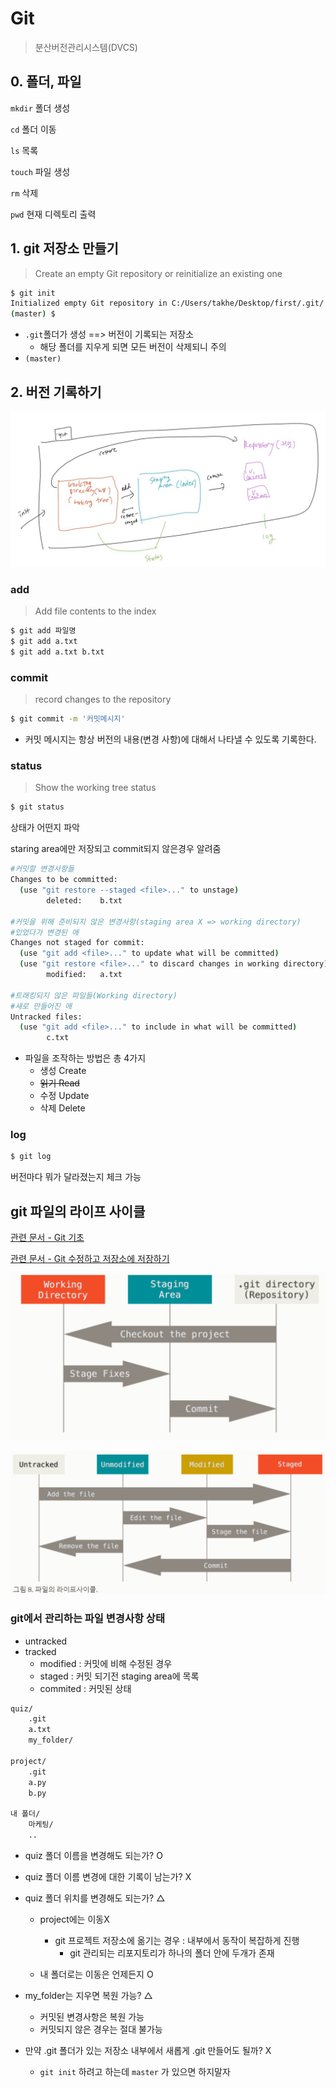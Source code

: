 # Git

> 분산버전관리시스템(DVCS)



## 0. 폴더, 파일

`mkdir` 폴더 생성

`cd` 폴더 이동

`ls` 목록

`touch` 파일 생성

`rm` 삭제

`pwd` 현재 디렉토리 출력



## 1. git 저장소 만들기

> Create an empty Git repository or reinitialize an existing one

```bash
$ git init
Initialized empty Git repository in C:/Users/takhe/Desktop/first/.git/
(master) $
```

- `.git`폴더가 생성 ==> 버전이 기록되는 저장소
  - 해당 폴더를 지우게 되면 모든 버전이 삭제되니 주의
- `(master)`



## 2. 버전 기록하기

![git 구조](Git_%EC%82%AC%EC%9A%A9%EB%B2%95.assets/git%20%EA%B5%AC%EC%A1%B0.jpg)

### add

> Add file contents to the index

```bash
$ git add 파일명
$ git add a.txt
$ git add a.txt b.txt
```

### commit

> record changes to the repository

```bash
$ git commit -m '커밋메시지'
```

- 커밋 메시지는 항상 버전의 내용(변경 사항)에 대해서 나타낼 수 있도록 기록한다.



### status

>Show the working tree status

```bash
$ git status
```

상태가 어떤지 파악

staring area에만 저장되고 commit되지 않은경우 알려줌

```bash
#커밋할 변경사항들
Changes to be committed:
  (use "git restore --staged <file>..." to unstage)
        deleted:    b.txt
        
#커밋을 위해 준비되지 않은 변경사항(staging area X => working directory)
#있었다가 변경된 애
Changes not staged for commit:
  (use "git add <file>..." to update what will be committed)
  (use "git restore <file>..." to discard changes in working directory)
        modified:   a.txt
        
#트래킹되지 않은 파일들(Working directory)
#새로 만들어진 애
Untracked files:
  (use "git add <file>..." to include in what will be committed)
        c.txt
```

- 파일을 조작하는 방법은 총 4가지
  - 생성 Create
  - ~~읽기 Read~~
  - 수정 Update
  - 삭제 Delete



### log

```bash
$ git log
```

버전마다 뭐가 달라졌는지 체크 가능



## git 파일의 라이프 사이클

[관련 문서 - Git 기초](https://git-scm.com/book/ko/v2/%EC%8B%9C%EC%9E%91%ED%95%98%EA%B8%B0-Git-%EA%B8%B0%EC%B4%88)

[관련 문서 - Git 수정하고 저장소에 저장하기](https://git-scm.com/book/ko/v2/Git%EC%9D%98-%EA%B8%B0%EC%B4%88-%EC%88%98%EC%A0%95%ED%95%98%EA%B3%A0-%EC%A0%80%EC%9E%A5%EC%86%8C%EC%97%90-%EC%A0%80%EC%9E%A5%ED%95%98%EA%B8%B0)

![image-20220113101851253-16420396855881](Git_%EC%82%AC%EC%9A%A9%EB%B2%95.assets/image-20220113101851253-16420396855881.png)

![image-20220113101938077](Git_%EC%82%AC%EC%9A%A9%EB%B2%95.assets/image-20220113101938077.png)



### git에서 관리하는 파일 변경사항 상태

- untracked
- tracked
  - modified : 커밋에 비해 수정된 경우
  - staged : 커밋 되기전 staging area에 목록
  - commited : 커밋된 상태



```bash
quiz/
	.git
	a.txt
	my_folder/
	
project/
	.git
	a.py
	b.py
	
내 폴더/
	마케팅/
	..
```

- quiz 폴더 이름을 변경해도 되는가? O

- quiz 폴더 이름 변경에 대한 기록이 남는가? X

- quiz 폴더 위치를 변경해도 되는가? △

  - project에는 이동X
    - git 프로젝트 저장소에 옮기는 경우 : 내부에서 동작이 복잡하게 진행
      - git 관리되는 리포지토리가 하나의 폴더 안에 두개가 존재

  - 내 폴더로는 이동은 언제든지 O

- my_folder는 지우면 복원 가능? △

  - 커밋된 변경사항은 복원 가능
  - 커밋되지 않은 경우는 절대 불가능

- 만약 .git 폴더가 있는 저장소 내부에서 새롭게 .git 만들어도 될까? X

  - `git init` 하려고 하는데 `master` 가 있으면 하지말자

